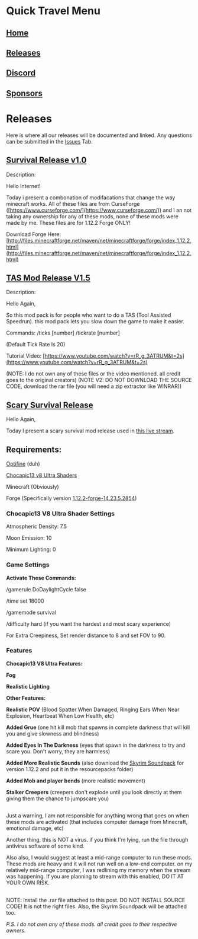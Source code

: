 # Quick Travel Menu

## [Home](https://mostlyghostlygaming.github.io/Mod_Repo/)

## [Releases](https://mostlyghostlygaming.github.io/Mod_Repo/Pages/Releases)

## [Discord](https://mostlyghostlygaming.github.io/Mod_Repo/Pages/Discord)

## [Sponsors](https://mostlyghostlygaming.github.io/Mod_Repo/Pages/Sponsors)


# Releases

Here is where all our releases will be documented and linked. Any questions can be submitted in the [Issues](https://github.com/MostlyGhostlyGaming/Mods/issues) Tab.

## [Survival Release v1.0](https://github.com/MostlyGhostlyGaming/Mods/releases/tag/v1.0)

Description:

Hello Internet!

Today i present a combonation of modifacations that change the way minecraft works. All of these files are from CurseForge ([https://www.curseforge.com/](https://www.curseforge.com/)) and I an not taking any ownership for any of these mods, none of these mods were made by me. These files are for 1.12.2 Forge ONLY!

Download Forge Here: [http://files.minecraftforge.net/maven/net/minecraftforge/forge/index_1.12.2.html](http://files.minecraftforge.net/maven/net/minecraftforge/forge/index_1.12.2.html)

## [TAS Mod Release V1.5](https://github.com/MostlyGhostlyGaming/Mods/releases/tag/v1.5)

Description:

Hello Again,

So this mod pack is for people who want to do a TAS (Tool Assisted Speedrun). this mod pack lets you slow down the game to make it easier.

Commands:
/ticks [number]
/tickrate [number]

(Default Tick Rate Is 20)

Tutorial Video: [https://www.youtube.com/watch?v=rR_g_3ATRUM&t=2s](https://www.youtube.com/watch?v=rR_g_3ATRUM&t=2s)

(NOTE: I do not own any of these files or the video mentioned. all credit goes to the original creators)
(NOTE V2: DO NOT DOWNLOAD THE SOURCE CODE, download the rar file (you will need a zip extractor like WINRAR))

## [Scary Survival Release](https://github.com/MostlyGhostlyGaming/Mod_Repo/releases/tag/Survival_Scary_Release)

Hello Again,

Today I present a scary survival mod release used in [this live stream](https://www.youtube.com/watch?v=gGIm_zUiyk8). 

## Requirements:
[Optifine](https://optifine.net/downloads) (duh)

[Chocapic13 v8 Ultra Shaders](https://www.curseforge.com/minecraft/customization/chocapic13-shaders)

Minecraft (Obviously)

Forge (Specifically version [1.12.2-forge-14.23.5.2854](http://files.minecraftforge.net/maven/net/minecraftforge/forge/index_1.12.2.html))

### Chocapic13 V8 Ultra Shader Settings

Atmospheric Density: 7.5

Moon Emission: 10

Minimum Lighting: 0


### Game Settings

**Activate These Commands:**

/gamerule DoDaylightCycle false

/time set 18000

/gamemode survival

/difficulty hard (if you want the hardest and most scary experience)


For Extra Creepiness, Set render distance to 8 and set FOV to 90.


### Features

**Chocapic13 V8 Ultra Features:**

**Fog**

**Realistic Lighting**



**Other Features:**

**Realistic POV** (Blood Spatter When Damaged, Ringing Ears When Near Explosion, Heartbeat When Low Health, etc)

**Added Grue** (one hit kill mob that spawns in complete darkness that will kill you and give slowness and blindness)

**Added Eyes In The Darkness** (eyes that spawn in the darkness to try and scare you. Don't worry, they are harmless)

**Added More Realistic Sounds** (also download the [Skyrim Soundpack](https://www.planetminecraft.com/project/soundpack-skyrim-175/) for version 1.12.2 and put it in the resourcepacks folder)

**Added Mob and player bends** (more realistic movement)

**Stalker Creepers** (creepers don't explode until you look directly at them giving them the chance to jumpscare you)


## 

Just a warning, I am not responsible for anything wrong that goes on when these mods are activated (that includes computer damage from Minecraft, emotional damage, etc)

Another thing, this is NOT a virus. if you think I'm lying, run the file through antivirus software of some kind. 

Also also, I would suggest at least a mid-range computer to run these mods. These mods are heavy and it will not run well on a low-end computer. on my relatively mid-range computer, I was redlining my memory when the stream was happening. If you are planning to stream with this enabled, DO IT AT YOUR OWN RISK.

## 

NOTE: Install the .rar file attached to this post. DO NOT INSTALL SOURCE CODE! It is not the right files. Also, the Skyrim Soundpack will be attached too.

*P.S. I do not own any of these mods. all credit goes to their respective owners.*
